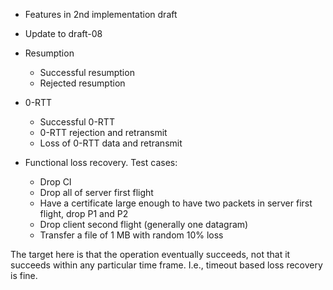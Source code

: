 - Features in 2nd implementation draft

- Update to draft-08

- Resumption
  - Successful resumption
  - Rejected resumption

- 0-RTT
  - Successful 0-RTT
  - 0-RTT rejection and retransmit
  - Loss of 0-RTT data and retransmit
  
- Functional loss recovery. Test cases:

  - Drop CI
  - Drop all of server first flight
  - Have a certificate large enough to have two packets in
    server first flight, drop P1 and P2
  - Drop client second flight (generally one datagram)
  - Transfer a file of 1 MB with random 10% loss

The target here is that the operation eventually succeeds, not
that it succeeds within any particular time frame. I.e., timeout
based loss recovery is fine.


    